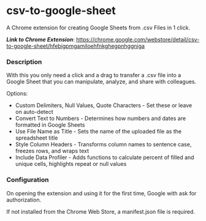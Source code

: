 # csv-to-google-sheet
A Chrome extension for creating Google Sheets from .csv Files in 1 click.

***Link to Chrome Extension***: https://chrome.google.com/webstore/detail/csv-to-google-sheet/hfebigpmgamiloehfnkghegpnhggniga

### Description
With this you only need a click and a drag to transfer a .csv file into a Google Sheet that you can manipulate, analyze, and share with colleagues. 

Options:
* Custom Delimiters, Null Values, Quote Characters - Set these or leave on auto-detect
* Convert Text to Numbers - Determines how numbers and dates are formatted in Google Sheets
* Use File Name as Title - Sets the name of the uploaded file as the spreadsheet title
* Style Column Headers - Transforms column names to sentence case, freezes rows, and wraps text
* Include Data Profiler - Adds functions to calculate percent of filled and unique cells, highlights repeat or null values

### Configuration
On opening the extension and using it for the first time, Google with ask for authorization.

If not installed from the Chrome Web Store, a manifest.json file is required.
